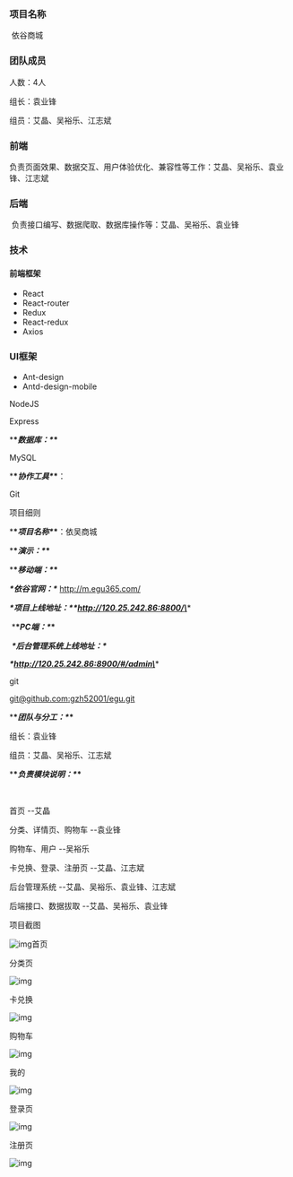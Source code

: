 ### 项目名称

​	依谷商城

### 团队成员

人数：4人

组长：袁业锋

组员：艾晶、吴裕乐、江志斌

### 前端

​	负责页面效果、数据交互、用户体验优化、兼容性等工作：艾晶、吴裕乐、袁业锋、江志斌

### 后端

​	负责接口编写、数据爬取、数据库操作等：艾晶、吴裕乐、袁业锋

### 技术

#### 前端框架

-  React
  - React-router
  - Redux
  - React-redux
  - Axios



### UI框架

- Ant-design
- Antd-design-mobile



NodeJS

Express

 

***\**数据库：\**\***

 

MySQL

 

***\**协作工具\**\***：

 

Git

 

项目细则

 

***\**项目名称\**\***：依吴商城

 

***\**演示：\**\***

 

***\**移动端：\**\***

***\*依谷官网：\****	http://m.egu365.com/

***\*项目上线地址：\*******\*http://120.25.242.86:8800/\****

 

​	***\**PC端：\**\***

​		***\*后台管理系统上线地址：\****

***\*http://120.25.242.86:8900/#/admin\****

 

git

[git@github.com:gzh52001/egu.git](mailto:git@github.com:gzh52001/egu.git)

 

***\**团队与分工：\**\***

组长：袁业锋

组员：艾晶、吴裕乐、江志斌

 

***\**负责模块说明：\**\***

​	

首页					--艾晶

分类、详情页、购物车	--袁业锋

购物车、用户			--吴裕乐

卡兑换、登录、注册页	--艾晶、江志斌

后台管理系统			--艾晶、吴裕乐、袁业锋、江志斌

后端接口、数据拔取		--艾晶、吴裕乐、袁业锋

 

项目截图

![img](file:///C:\Users\ADMINI~1\AppData\Local\Temp\ksohtml16216\wps1.jpg)首页


分类页

![img](file:///C:\Users\ADMINI~1\AppData\Local\Temp\ksohtml16216\wps2.jpg) 

卡兑换

![img](file:///C:\Users\ADMINI~1\AppData\Local\Temp\ksohtml16216\wps3.jpg) 

购物车

![img](file:///C:\Users\ADMINI~1\AppData\Local\Temp\ksohtml16216\wps4.jpg) 

 

 

我的

![img](file:///C:\Users\ADMINI~1\AppData\Local\Temp\ksohtml16216\wps5.jpg) 

登录页

![img](file:///C:\Users\ADMINI~1\AppData\Local\Temp\ksohtml16216\wps6.jpg) 

 

注册页

![img](file:///C:\Users\ADMINI~1\AppData\Local\Temp\ksohtml16216\wps7.jpg) 